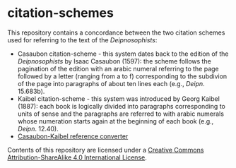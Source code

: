 # citation-schemes

This repository contains a concordance between the two citation schemes used for referring to the text of the *Deipnosophists*:

* Casaubon citation-scheme - this system dates back to the edition of the *Deipnosophists* by Isaac Casaubon (1597): the scheme follows the pagination of the edition with an arabic numeral referring to the page followed by a letter (ranging from a to f) corresponding to the subdivion of the page into paragraphs of about ten lines each (e.g., *Deipn*. 15.683b).
* Kaibel citation-scheme - this system was introduced by Georg Kaibel (1887): each book is logically divided into paragraphs corresponding to units of sense and the paragraphs are referred to with arabic numerals whose numeration starts again at the
beginning of each book (e.g., *Deipn*. 12.40).
* [Casaubon-Kaibel reference converter](http://www.digitalathenaeus.org)

Contents of this repository are licensed under a [Creative Commons Attribution-ShareAlike 4.0 International License](http://creativecommons.org/licenses/by-sa/4.0/).
